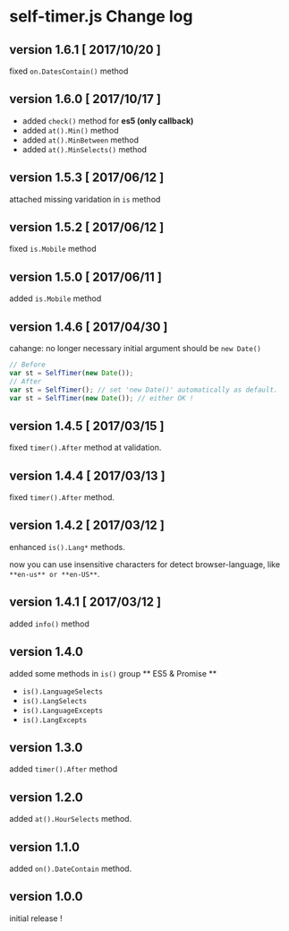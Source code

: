 # self-timer.js Change log

## version 1.6.1 [ 2017/10/20 ]
fixed `on.DatesContain()` method

## version 1.6.0 [ 2017/10/17 ]
- added `check()` method for **es5 (only callback)**
- added `at().Min()` method
- added `at().MinBetween` method
- added `at().MinSelects()` method

## version 1.5.3 [ 2017/06/12 ]
attached missing varidation in `is` method

## version 1.5.2 [ 2017/06/12 ]
fixed `is.Mobile` method

## version 1.5.0 [ 2017/06/11 ]
added `is.Mobile` method

## version 1.4.6 [ 2017/04/30 ]
cahange: no longer necessary initial argument should be `new Date()`
```javascript
// Before
var st = SelfTimer(new Date());
// After
var st = SelfTimer(); // set 'new Date()' automatically as default.
var st = SelfTimer(new Date()); // either OK !
```

## version 1.4.5 [ 2017/03/15 ]
fixed `timer().After` method at validation.

## version 1.4.4 [ 2017/03/13 ]
fixed `timer().After` method.

## version 1.4.2 [ 2017/03/12 ]
enhanced `is().Lang*` methods.

now you can use insensitive characters for detect browser-language, like `**en-us** or **en-US**`.

## version 1.4.1 [ 2017/03/12 ]
added `info()` method

## version 1.4.0
added some methods in `is()` group
** ES5 & Promise **
 - `is().LanguageSelects`
 - `is().LangSelects`
 - `is().LanguageExcepts`
 - `is().LangExcepts`

## version 1.3.0
added `timer().After` method

## version 1.2.0
added `at().HourSelects` method.

## version 1.1.0

added `on().DateContain` method.

## version 1.0.0

initial release !
